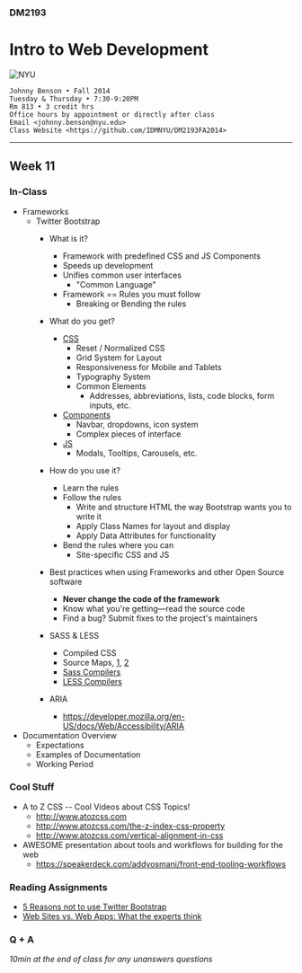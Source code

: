 ### DM2193

# Intro to Web Development

![NYU](http://j-hnnybens-n.com/capture/imami.png)

    Johnny Benson • Fall 2014
    Tuesday & Thursday • 7:30-9:20PM
    Rm 813 • 3 credit hrs
    Office hours by appointment or directly after class
    Email <johnny.benson@nyu.edu>
    Class Website <https://github.com/IDMNYU/DM2193FA2014>

---

## Week 11

### In-Class
* Frameworks
  * Twitter Bootstrap
    * What is it?
        * Framework with predefined CSS and JS Components
        * Speeds up development
        * Unifies common user interfaces
            * "Common Language"
        * Framework == Rules you must follow
            * Breaking or Bending the rules 
    * What do you get?
        * [CSS](http://getbootstrap.com/css/#overview)
            * Reset / Normalized CSS
            * Grid System for Layout
            * Responsiveness for Mobile and Tablets
            * Typography System
            * Common Elements
                * Addresses, abbreviations, lists, code blocks, form inputs, etc.
        * [Components](http://getbootstrap.com/components)
            * Navbar, dropdowns, icon system
            * Complex pieces of interface
        * [JS](http://getbootstrap.com/javascript/#js-overview)
            * Modals, Tooltips, Carousels, etc.
    * How do you use it?
        * Learn the rules
        * Follow the rules
            * Write and structure HTML the way Bootstrap wants you to write it
            * Apply Class Names for layout and display 
            * Apply Data Attributes for functionality
        * Bend the rules where you can
            * Site-specific CSS and JS

    * Best practices when using Frameworks and other Open Source software
        * **Never change the code of the framework**
        * Know what you're getting—read the source code
        * Find a bug? Submit fixes to the project's maintainers
    * SASS & LESS
        * Compiled CSS
        * Source Maps, [1](http://roots.io/using-less-source-maps/), [2](http://www.html5rocks.com/en/tutorials/developertools/sourcemaps)
        * [Sass Compilers](http://sass-lang.com/install)
        * [LESS Compilers](http://lesscss.org/usage/#guis-for-less)
    * ARIA
        * https://developer.mozilla.org/en-US/docs/Web/Accessibility/ARIA
* Documentation Overview
    * Expectations
    * Examples of Documentation
    * Working Period

### Cool Stuff
* A to Z CSS -- Cool Videos about CSS Topics!
    * http://www.atozcss.com
    * http://www.atozcss.com/the-z-index-css-property
    * http://www.atozcss.com/vertical-alignment-in-css
* AWESOME presentation about tools and workflows for building for the web
    * https://speakerdeck.com/addyosmani/front-end-tooling-workflows

### Reading Assignments
* [5 Reasons not to use Twitter Bootstrap](http://www.zingdesign.com/5-reasons-not-to-use-twitter-bootstrap)
* [Web Sites vs. Web Apps: What the experts think](http://www.visionmobile.com/blog/2013/07/web-sites-vs-web-apps-what-the-experts-think)

### Q + A
*10min at the end of class for any unanswers questions*
